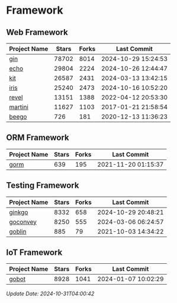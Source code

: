 # Framework

## Web Framework
| Project Name | Stars | Forks | Last Commit |
| ------------ | ----- | ----- | ----------- |
| [gin](https://github.com/gin-gonic/gin) | 78702 | 8014 | 2024-10-29 15:24:53 |
| [echo](https://github.com/labstack/echo) | 29804 | 2224 | 2024-10-26 12:44:47 |
| [kit](https://github.com/go-kit/kit) | 26587 | 2431 | 2024-03-13 13:42:15 |
| [iris](https://github.com/kataras/iris) | 25240 | 2473 | 2024-10-16 10:52:20 |
| [revel](https://github.com/revel/revel) | 13151 | 1388 | 2022-04-12 20:53:30 |
| [martini](https://github.com/go-martini/martini) | 11627 | 1103 | 2017-01-21 21:58:54 |
| [beego](https://github.com/astaxie/beego) | 726 | 181 | 2020-12-13 11:36:23 |

## ORM Framework
| Project Name | Stars | Forks | Last Commit |
| ------------ | ----- | ----- | ----------- |
| [gorm](https://github.com/jinzhu/gorm) | 639 | 195 | 2021-11-20 01:15:37 |

## Testing Framework
| Project Name | Stars | Forks | Last Commit |
| ------------ | ----- | ----- | ----------- |
| [ginkgo](https://github.com/onsi/ginkgo) | 8332 | 658 | 2024-10-29 20:48:21 |
| [goconvey](https://github.com/smartystreets/goconvey) | 8250 | 555 | 2024-03-06 06:24:57 |
| [goblin](https://github.com/franela/goblin) | 885 | 79 | 2021-10-03 14:34:22 |

## IoT Framework
| Project Name | Stars | Forks | Last Commit |
| ------------ | ----- | ----- | ----------- |
| [gobot](https://github.com/hybridgroup/gobot) | 8928 | 1041 | 2024-01-07 10:02:29 |

*Update Date: 2024-10-31T04:00:42*